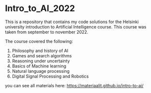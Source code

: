 # Intro_to_AI_2022
This is a repository that contains my code solutions for the Helsinki university introduction to Artificial Intelligence course. This course was taken from september to november 2022. 

The course covered the following: 
1. Philosophy and history of AI
2. Games and search algorithms
3. Reasoning under uncertainty
4. Basics of Machine learning	
5. Natural language processing
6. Digital Signal Processing and Robotics

you can see all materials here:
https://materiaalit.github.io/intro-to-ai/
